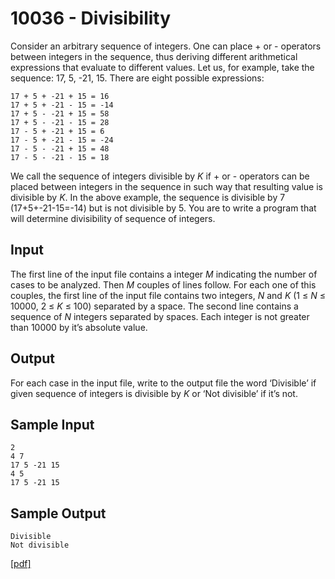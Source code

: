 # 10036 - Divisibility

Consider an arbitrary sequence of integers. One can place + or - operators between integers in the
sequence, thus deriving different arithmetical expressions that evaluate to different values. Let us, for
example, take the sequence: 17, 5, -21, 15. There are eight possible expressions:

```
17 + 5 + -21 + 15 = 16
17 + 5 + -21 - 15 = -14
17 + 5 - -21 + 15 = 58
17 + 5 - -21 - 15 = 28
17 - 5 + -21 + 15 = 6
17 - 5 + -21 - 15 = -24
17 - 5 - -21 + 15 = 48
17 - 5 - -21 - 15 = 18
```

We call the sequence of integers divisible by *K* if + or - operators can be placed between integers
in the sequence in such way that resulting value is divisible by *K*. In the above example, the sequence
is divisible by 7 (17+5+-21-15=-14) but is not divisible by 5.
You are to write a program that will determine divisibility of sequence of integers.


## Input

The first line of the input file contains a integer *M* indicating the number of cases to be analyzed. Then
*M* couples of lines follow. 
For each one of this couples, the first line of the input file contains two integers, *N* and *K* (1 ≤ *N* ≤
10000, 2 ≤ *K* ≤ 100) separated by a space.
The second line contains a sequence of *N* integers separated by spaces. Each integer is not greater
than 10000 by it’s absolute value.


## Output

For each case in the input file, write to the output file the word ‘Divisible’ if given sequence of integers
is divisible by *K* or ‘Not divisible’ if it’s not.


## Sample Input

```
2
4 7
17 5 -21 15
4 5
17 5 -21 15
```


## Sample Output

```
Divisible
Not divisible
```

[\[pdf\]](https://uva.onlinejudge.org/external/100/10036.pdf)  
